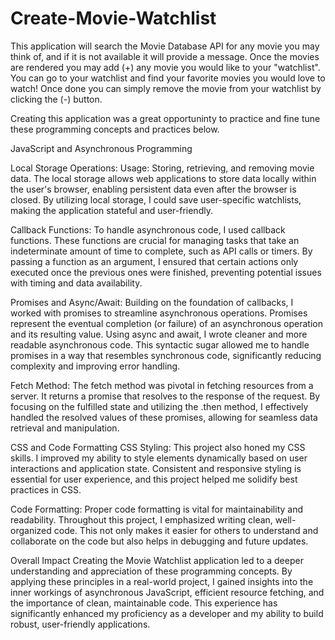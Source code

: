 # Create-Movie-Watchlist

This application will search the Movie Database API for any movie you may think of, and if it is not available it will provide a message. Once the movies are rendered you may add (+) any movie you would like to your "watchlist". You can go to your watchlist and find your favorite movies you would love to watch! Once done you can simply remove the movie from your watchlist by clicking the (-) button.

Creating this application was a great opportuninty to practice and fine tune these programming concepts and practices below.

JavaScript and Asynchronous Programming

Local Storage Operations:
Usage: Storing, retrieving, and removing movie data. The local storage allows web applications to store data locally within the user's browser, enabling persistent data even after the browser is closed. By utilizing local storage, I could save user-specific watchlists, making the application stateful and user-friendly.

Callback Functions: To handle asynchronous code, I used callback functions. These functions are crucial for managing tasks that take an indeterminate amount of time to complete, such as API calls or timers. By passing a function as an argument, I ensured that certain actions only executed once the previous ones were finished, preventing potential issues with timing and data availability.

Promises and Async/Await: Building on the foundation of callbacks, I worked with promises to streamline asynchronous operations. Promises represent the eventual completion (or failure) of an asynchronous operation and its resulting value. Using async and await, I wrote cleaner and more readable asynchronous code. This syntactic sugar allowed me to handle promises in a way that resembles synchronous code, significantly reducing complexity and improving error handling.

Fetch Method: The fetch method was pivotal in fetching resources from a server. It returns a promise that resolves to the response of the request. By focusing on the fulfilled state and utilizing the .then method, I effectively handled the resolved values of these promises, allowing for seamless data retrieval and manipulation.

CSS and Code Formatting
CSS Styling: This project also honed my CSS skills. I improved my ability to style elements dynamically based on user interactions and application state. Consistent and responsive styling is essential for user experience, and this project helped me solidify best practices in CSS.

Code Formatting: Proper code formatting is vital for maintainability and readability. Throughout this project, I emphasized writing clean, well-organized code. This not only makes it easier for others to understand and collaborate on the code but also helps in debugging and future updates.

Overall Impact
Creating the Movie Watchlist application led to a deeper understanding and appreciation of these programming concepts. By applying these principles in a real-world project, I gained insights into the inner workings of asynchronous JavaScript, efficient resource fetching, and the importance of clean, maintainable code. This experience has significantly enhanced my proficiency as a developer and my ability to build robust, user-friendly applications.
